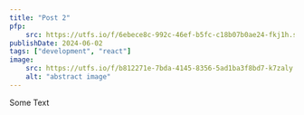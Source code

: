 ```yaml
---
title: "Post 2"
pfp:
    src: https://utfs.io/f/6ebece8c-992c-46ef-b5fc-c18b07b0ae24-fkj1h.svg
publishDate: 2024-06-02
tags: ["development", "react"]
image:
    src: https://utfs.io/f/b812271e-7bda-4145-8356-5ad1ba3f8bd7-k7zaly.jpg
    alt: "abstract image"
---
```


Some Text
